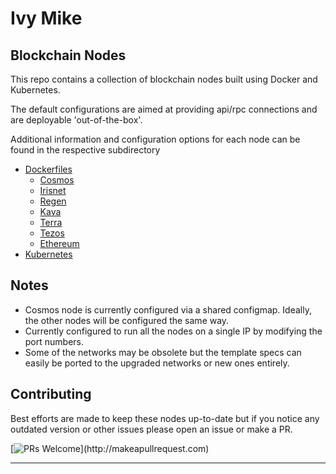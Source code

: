 # Ivy Mike

## Blockchain Nodes

This repo contains a collection of blockchain nodes built using Docker and Kubernetes.

The default configurations are aimed at providing api/rpc connections and are deployable 'out-of-the-box'.

Additional information and configuration options for each node can be found in the respective subdirectory

- [Dockerfiles](./docs/dockerfiles.md)
  - [Cosmos](./docker/docker-cosmos/README.md#docker-cosmos)
  - [Irisnet](./docker/docker-irisnet/README.md#docker-irisnet)
  - [Regen](./docker/docker-regen/README.md#docker-regen)
  - [Kava](./docker/docker-kava/README.md#docker-kava)
  - [Terra](./docker/docker-terra/README.md#docker-terra)
  - [Tezos](./docker/docker-tezos/README.md#docker-tezos)
  - [Ethereum](./docker/docker-ethereum/README.md#docker-geth)
- [Kubernetes](./docs/kubernetes.md)

## Notes

- Cosmos node is currently configured via a shared configmap. Ideally, the other nodes will be configured the same way.
- Currently configured to run all the nodes on a single IP by modifying the port numbers.
- Some of the networks may be obsolete but the template specs can easily be ported to the upgraded networks or new ones entirely.

## Contributing

Best efforts are made to keep these nodes up-to-date but if you notice any outdated version or other issues please open an issue or make a PR.

[![PRs Welcome](https://img.shields.io/badge/PRs-welcome-brightgreen.svg?)](http://makeapullrequest.com)

---
